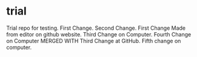 trial
=====

Trial repo for testing.
First Change.
Second Change.
First Change Made from editor on github website.
Third Change on Computer.
Fourth Change on Computer MERGED WITH Third Change at GitHub.
Fifth change on computer.


